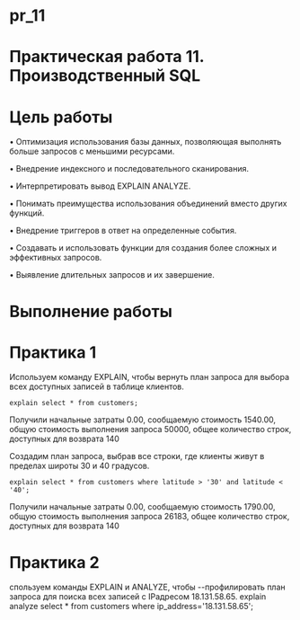 # pr_11
# Практическая работа 11. Производственный SQL 
# Цель работы
• Оптимизация использования базы данных, позволяющая
выполнять больше запросов с меньшими ресурсами.

• Внедрение индексного и последовательного сканирования.

• Интерпретировать вывод EXPLAIN ANALYZE.

• Понимать преимущества использования объединений вместо
других функций.

• Внедрение триггеров в ответ на определенные события.

• Создавать и использовать функции для создания более
сложных и эффективных запросов.

• Выявление длительных запросов и их завершение.
# Выполнение работы
# Практика 1
Используем команду EXPLAIN, чтобы вернуть план
запроса для выбора всех доступных записей в таблице
клиентов.
```
explain select * from customers;
```
Получили начальные затраты 0.00, сообщаемую стоимость 1540.00, общую стоимость выполнения запроса 50000, общее количество строк, доступных для возврата 140

Создадим план запроса, выбрав все строки, где клиенты живут в пределах широты 30 и 40 градусов.
```
explain select * from customers where latitude > '30' and latitude < '40';
```
Получили начальные затраты 0.00, сообщаемую стоимость 1790.00, общую стоимость выполнения запроса 26183,  общее количество строк, доступных для возврата 140
# Практика 2
спользуем команды EXPLAIN и ANALYZE, чтобы
--профилировать план запроса для поиска всех записей с IPадресом 18.131.58.65.
explain analyze select * from customers where ip_address='18.131.58.65';
